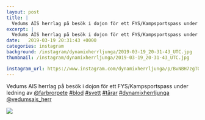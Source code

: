```yaml
---
layout: post
title: |
  Vedums AIS herrlag på besök i dojon för ett FYS/Kampsportspass under ledning av @farbrorpete 
excerpt: |
  Vedums AIS herrlag på besök i dojon för ett FYS/Kampsportspass under ledning av @farbrorpete     @vedumsais_herr
date:   2019-03-19 20:31:43 +0000
categories: instagram
background: /instagram/dynamixherrljunga/2019-03-19_20-31-43_UTC.jpg
thumbnail: /instagram/dynamixherrljunga/2019-03-19_20-31-43_UTC.jpg

instagram_url: https://www.instagram.com/dynamixherrljunga/p/BvNBH7zgTOU
---
```

Vedums AIS herrlag på besök i dojon för ett FYS/Kampsportspass under ledning av [@farbrorpete](https://www.instagram.com/farbrorpete/) [#blod](https://www.instagram.com/explore/tags/blod/) [#svett](https://www.instagram.com/explore/tags/svett/) [#tårar](https://www.instagram.com/explore/tags/tårar/) [#dynamixherrljunga](https://www.instagram.com/explore/tags/dynamixherrljunga/) [@vedumsais_herr](https://www.instagram.com/vedumsais_herr/)



<img src='/www-dynamix-herrljunga/instagram/dynamixherrljunga/2019-03-19_20-31-43_UTC.jpg' class='img-fluid' />
